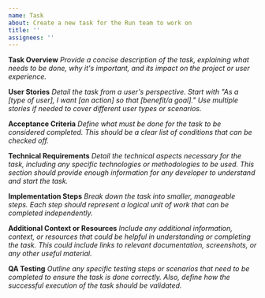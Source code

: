 ```yaml
---
name: Task
about: Create a new task for the Run team to work on
title: ''
assignees: ''
---
```


**Task Overview**
_Provide a concise description of the task, explaining what needs to be done, why it's important, and its impact on the project or user experience._

**User Stories**
_Detail the task from a user's perspective. Start with "As a [type of user], I want [an action] so that [benefit/a goal]." Use multiple stories if needed to cover different user types or scenarios._

**Acceptance Criteria**
_Define what must be done for the task to be considered completed. This should be a clear list of conditions that can be checked off._

**Technical Requirements**
_Detail the technical aspects necessary for the task, including any specific technologies or methodologies to be used. This section should provide enough information for any developer to understand and start the task._

**Implementation Steps**
_Break down the task into smaller, manageable steps. Each step should represent a logical unit of work that can be completed independently._

**Additional Context or Resources**
_Include any additional information, context, or resources that could be helpful in understanding or completing the task. This could include links to relevant documentation, screenshots, or any other useful material._

**QA Testing**
_Outline any specific testing steps or scenarios that need to be completed to ensure the task is done correctly. Also, define how the successful execution of the task should be validated._
